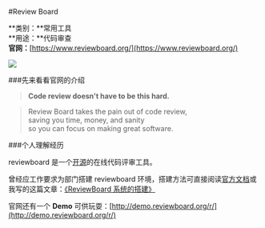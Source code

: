 #Review Board

**类别：**常用工具  
**用途：**代码审查  
**官网：**[https://www.reviewboard.org/](https://www.reviewboard.org/)

![](https://www.reviewboard.org/static/rbsite/images/logo.522ec3089599.png)

###先来看看官网的介绍

> **Code review doesn't have to be this hard.**

> Review Board takes the pain out of code review,  
> saving you time, money, and sanity  
> so you can focus on making great software.

###个人理解经历

reviewboard 是一个[开源](https://github.com/reviewboard/reviewboard)的在线代码评审工具。

曾经应工作要求为部门搭建 reviewboard 环境，搭建方法可直接阅读[官方文档](https://www.reviewboard.org/docs/manual/2.0/admin/installation/linux/)或我写的这篇文章：[《ReviewBoard 系统的搭建》](http://www.qjwgg.com/linux/linux_reviewboard.html)

官网还有一个 **Demo** 可供玩耍：[http://demo.reviewboard.org/r/](http://demo.reviewboard.org/r/)
